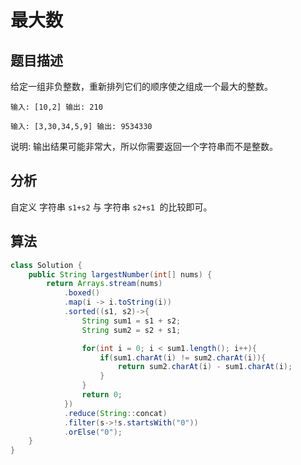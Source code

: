 # 最大数

## 题目描述

给定一组非负整数，重新排列它们的顺序使之组成一个最大的整数。

```
输入: [10,2] 输出: 210

输入: [3,30,34,5,9] 输出: 9534330
```

说明: 输出结果可能非常大，所以你需要返回一个字符串而不是整数。

## 分析

自定义 字符串 `s1+s2` 与 字符串 `s2+s1 `的比较即可。

## 算法

```java
class Solution {
    public String largestNumber(int[] nums) {
        return Arrays.stream(nums)
            .boxed()
            .map(i -> i.toString(i))
            .sorted((s1, s2)->{
                String sum1 = s1 + s2;
                String sum2 = s2 + s1;

                for(int i = 0; i < sum1.length(); i++){
                    if(sum1.charAt(i) != sum2.charAt(i)){
                        return sum2.charAt(i) - sum1.charAt(i);
                    }
                }
                return 0;
            })
            .reduce(String::concat)
            .filter(s->!s.startsWith("0"))
            .orElse("0");
    }
}
```

